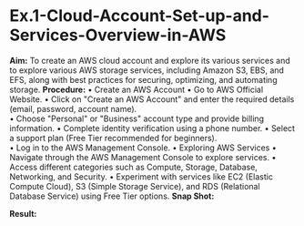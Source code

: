 # Ex.1-Cloud-Account-Set-up-and-Services-Overview-in-AWS
**Aim:**
To create an AWS cloud account and explore its various services and to explore various AWS storage services, including Amazon S3, EBS, and EFS, along with best practices for securing, optimizing, and automating storage. 
**Procedure:**
•	Create an AWS Account 
•	Go to AWS Official Website. 
•	Click on "Create an AWS Account" and enter the required details (email, password, account name).  
•	Choose "Personal" or "Business" account type and provide billing information. 
•	Complete identity verification using a phone number. 
•	Select a support plan (Free Tier recommended for beginners).  
•	Log in to the AWS Management Console. 
•	Exploring AWS Services 
•	Navigate through the AWS Management Console to explore services. 
•	Access different categories such as Compute, Storage, Database, Networking, and Security. 
•	Experiment with services like EC2 (Elastic Compute Cloud), S3 (Simple Storage Service), and RDS (Relational Database Service) using Free Tier options.
**Snap Shot:**
























**Result:**
